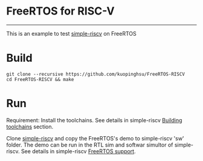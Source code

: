 # FreeRTOS for RISC-V
------------------------------------------------------------
This is an example to test <A Href="https://github.com/kuopinghsu/simple-riscv">simple-riscv</A> on FreeRTOS

# Build

    git clone --recursive https://github.com/kuopinghsu/FreeRTOS-RISCV
    cd FreeRTOS-RISCV && make

# Run

Requirement: Install the toolchains. See details in simple-riscv <A Href="https://github.com/kuopinghsu/simple-riscv#building-toolchains">Building toolchains</A> section.

Clone <A Href="https://github.com/kuopinghsu/simple-riscv">simple-riscv</A> and copy the FreeRTOS's demo to simple-riscv 'sw' folder. The demo can be run in the RTL sim and softwar simultor of simple-riscv. See details in simple-riscv <A Href="https://github.com/kuopinghsu/simple-riscv#freertos-support">FreeRTOS support</A>.

